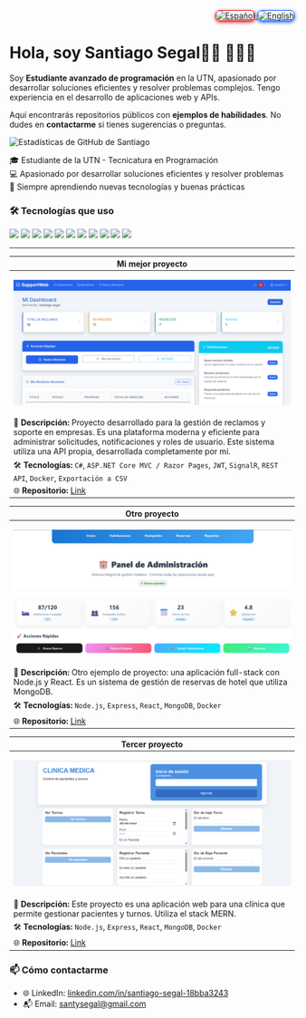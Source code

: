 <div align="right">
  <a href="README.es.md">
  <img src="https://img.shields.io/badge/Español-%23e63946?style=for-the-badge&logo=spanish&logoColor=white&labelColor=black" alt="Español" style="box-shadow:0 2px 6px #e00707ff;border-radius:8px;border:1px solid #e00707ff;" width="80"/>
  </a>
  <a href="README.md">
  <img src="https://img.shields.io/badge/English-%23007bff?style=for-the-badge&logo=english&logoColor=white&labelColor=black" alt="English" style="box-shadow:0 2px 6px #0055ffff;border-radius:8px;border:1px solid #0055ffff;" width="80"/>
  </a>
</div>

<h1>Hola, soy Santiago Segal👋🏽 👨🏽‍💻</h1>
<p>Soy <strong>Estudiante avanzado de programación</strong> en la UTN, apasionado por desarrollar soluciones eficientes y resolver problemas complejos. Tengo experiencia en el desarrollo de aplicaciones web y APIs.</p>

<p>Aquí encontrarás repositorios públicos con <strong>ejemplos de habilidades</strong>. No dudes en <strong>contactarme</strong> si tienes sugerencias o preguntas.</p>

<img alt="Estadísticas de GitHub de Santiago" src="https://github-readme-stats.vercel.app/api?username=Santucho12&amp;show_icons=true&amp;include_all_commits=true&amp;count_private=true&amp;bg_color=ffffff&amp;title_color=3399ff&amp;text_color=242424ff&amp;icon_color=3455ccff&amp;ring_color=3399ff">

<p>
🎓 Estudiante de la UTN - Tecnicatura en Programación<br>
💻 Apasionado por desarrollar soluciones eficientes y resolver problemas<br>
🚀 Siempre aprendiendo nuevas tecnologías y buenas prácticas
</p>

### 🛠️ Tecnologías que uso
<p align="left">
  <img src="https://img.shields.io/badge/-C%23-239120?style=flat&logo=c-sharp&logoColor=white" />
  <img src="https://img.shields.io/badge/-.NET-512BD4?style=flat&logo=dotnet&logoColor=white" />
  <img src="https://img.shields.io/badge/-ASP.NET-512BD4?style=flat&logo=dotnet&logoColor=white" />
  <img src="https://img.shields.io/badge/-ADO.NET-512BD4?style=flat&logo=dotnet&logoColor=white" />
  <img src="https://img.shields.io/badge/-Entity%20Framework-6DB33F?style=flat&logo=.net&logoColor=white" />
  <img src="https://img.shields.io/badge/-SQL-4479A1?style=flat&logo=postgresql&logoColor=white" />
  <img src="https://img.shields.io/badge/-MongoDB-47A248?style=flat&logo=mongodb&logoColor=white" />
  <img src="https://img.shields.io/badge/-Python-3776AB?style=flat&logo=python&logoColor=white" />
  <img src="https://img.shields.io/badge/-xUnit-02569B?style=flat&logo=xunit&logoColor=white" />
  <img src="https://img.shields.io/badge/-Docker-2496ED?style=flat&logo=docker&logoColor=white" />
  <img src="https://img.shields.io/badge/-JWT-000000?style=flat&logo=jsonwebtokens&logoColor=white" />
</p>

---

| **Mi mejor proyecto** |
|------------------------------------------------------------------------------|
| <p align="center"> <img src="images/Captura%20de%20pantalla%202025-08-26%20021233.png" width="800" > </p> |
|🔹 **Descripción:** Proyecto desarrollado para la gestión de reclamos y soporte en empresas. Es una plataforma moderna y eficiente para administrar solicitudes, notificaciones y roles de usuario. Este sistema utiliza una API propia, desarrollada completamente por mí. |
| 🛠️ **Tecnologías:** `C#`, `ASP.NET Core MVC / Razor Pages`, `JWT`, `SignalR`, `REST API`, `Docker`, `Exportación a CSV` |
| 🌐 **Repositorio:** [Link](https://github.com/Santucho12/Proyecto-SupportWebb-.Net.git) |

| **Otro proyecto** |
|------------------------------------------------------------------------------|
| <p align="center"> <img src="images/Captura%20de%20pantalla%202025-08-26%20021812.png" width="800" > </p> |
| 🔹 **Descripción:** Otro ejemplo de proyecto: una aplicación full-stack con Node.js y React. Es un sistema de gestión de reservas de hotel que utiliza MongoDB. |
| 🛠️ **Tecnologías:** `Node.js`, `Express`, `React`, `MongoDB`, `Docker` |
| 🌐 **Repositorio:** [Link](https://github.com/Santucho12/HotelReservas-proyectoFinal-BaseDeDatos2.git) |

| **Tercer proyecto** |
|------------------------------------------------------------------------------|
| <p align="center"> <img src="images/Captura%20de%20pantalla%202025-08-26%20021942.png" width="700" > </p> |
| 🔹 **Descripción:** Este proyecto es una aplicación web para una clínica que permite gestionar pacientes y turnos. Utiliza el stack MERN. |
| 🛠️ **Tecnologías:** `Node.js`, `Express`, `React`, `MongoDB`, `Docker` |
| 🌐 **Repositorio:** [Link](https://github.com/Santucho12/ClinicaMedica-proyecto-programacion3.git) |

### 📫 Cómo contactarme
- 🌐 LinkedIn: [linkedin.com/in/santiago-segal-18bba3243](https://linkedin.com/in/santiago-segal-18bba3243)
- 📬 Email: santysegal@gmail.com
